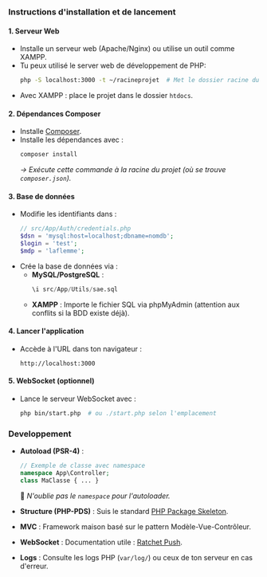 ### Instructions d'installation et de lancement

#### 1. **Serveur Web**

- Installe un serveur web (Apache/Nginx) ou utilise un outil comme XAMPP.
- Tu peux utilisé le server web de développement de PHP:
  ```bash
  php -S localhost:3000 -t ~/racineprojet  # Met le dossier racine du projet où est index.php
  ```
- Avec XAMPP : place le projet dans le dossier `htdocs`.

#### 2. **Dépendances Composer**

- Installe [Composer](https://getcomposer.org/download/).
- Installe les dépendances avec :
  ```bash
  composer install
  ```
  _→ Exécute cette commande à la racine du projet (où se trouve `composer.json`)._

#### 3. **Base de données**

- Modifie les identifiants dans :
  ```php
  // src/App/Auth/credentials.php
  $dsn = 'mysql:host=localhost;dbname=nomdb';
  $login = 'test';
  $mdp = 'laflemme';
  ```
- Crée la base de données via :
  - **MySQL/PostgreSQL** :
    ```sql
    \i src/App/Utils/sae.sql
    ```
  - **XAMPP** : Importe le fichier SQL via phpMyAdmin (attention aux conflits si la BDD existe déjà).

#### 4. **Lancer l'application**

- Accède à l'URL dans ton navigateur :
  ```
  http://localhost:3000
  ```

#### 5. **WebSocket (optionnel)**

- Lance le serveur WebSocket avec :
  ```bash
  php bin/start.php  # ou ./start.php selon l'emplacement
  ```

### Developpement

- **Autoload (PSR-4)** :

  ```php
  // Exemple de classe avec namespace
  namespace App\Controller;
  class MaClasse { ... }
  ```

  📌 _N'oublie pas le `namespace` pour l'autoloader._

- **Structure (PHP-PDS)** : Suis le standard [PHP Package Skeleton](https://github.com/php-pds/skeleton).
- **MVC** : Framework maison basé sur le pattern Modèle-Vue-Contrôleur.
- **WebSocket** : Documentation utile : [Ratchet Push](http://socketo.me/docs/push).
- **Logs** : Consulte les logs PHP (`var/log/`) ou ceux de ton serveur en cas d'erreur.
